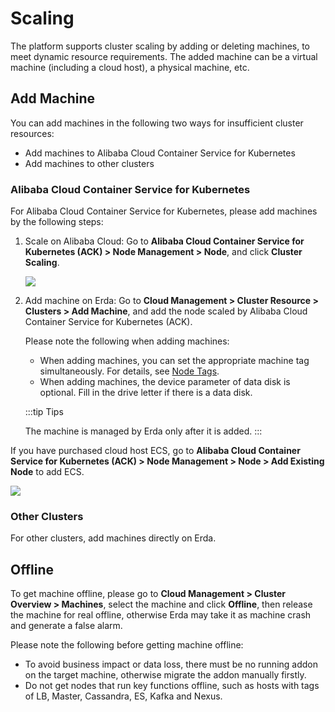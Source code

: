 # Scaling

The platform supports cluster scaling by adding or deleting machines, to meet dynamic resource requirements. The added machine can be a virtual machine (including a cloud host), a physical machine, etc.

## Add Machine
You can add machines in the following two ways for insufficient cluster resources:
* Add machines to Alibaba Cloud Container Service for Kubernetes
* Add machines to other clusters

### Alibaba Cloud Container Service for Kubernetes
For Alibaba Cloud Container Service for Kubernetes, please add machines by the following steps:
1. Scale on Alibaba Cloud: Go to **Alibaba Cloud Container Service for Kubernetes (ACK) > Node Management > Node**, and click **Cluster Scaling**.

   ![](https://terminus-paas.oss-cn-hangzhou.aliyuncs.com/paas-doc/2021/08/17/2e05301c-d98d-440a-abe5-134b3cecde73.png)

2. Add machine on Erda: Go to **Cloud Management > Cluster Resource > Clusters > Add Machine**, and add the node scaled by Alibaba Cloud Container Service for Kubernetes (ACK).

   Please note the following when adding machines:

   * When adding machines, you can set the appropriate machine tag simultaneously. For details, see [Node Tags](./cluster-node-labels.md).
   * When adding machines, the device parameter of data disk is optional. Fill in the drive letter if there is a data disk.

   :::tip Tips

   The machine is managed by Erda only after it is added.
   :::

If you have purchased cloud host ECS, go to **Alibaba Cloud Container Service for Kubernetes (ACK) > Node Management > Node > Add Existing Node** to add ECS.

![](https://terminus-paas.oss-cn-hangzhou.aliyuncs.com/paas-doc/2021/08/17/bdfdb003-bb94-4bed-95f0-5c32fd518bc7.png)

### Other Clusters
For other clusters, add machines directly on Erda.

## Offline
To get machine offline, please go to **Cloud Management > Cluster Overview > Machines**, select the machine and click **Offline**, then release the machine for real offline, otherwise Erda may take it as machine crash and generate a false alarm.

Please note the following before getting machine offline:

* To avoid business impact or data loss, there must be no running addon on the target machine, otherwise migrate the addon manually firstly.
* Do not get nodes that run key functions offline, such as hosts with tags of LB, Master, Cassandra, ES, Kafka and Nexus.
